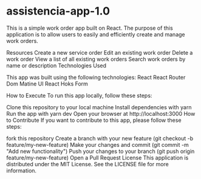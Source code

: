 # assistencia-app-1.0

This is a simple work order app built on React. The purpose of this application is to allow users to easily and efficiently create and manage work orders.

Resources
Create a new service order
Edit an existing work order
Delete a work order
View a list of all existing work orders
Search work orders by name or description
Technologies Used

This app was built using the following technologies:
React
React Router Dom
Matine UI
React Hoks Form


How to Execute
To run this app locally, follow these steps:

Clone this repository to your local machine
Install dependencies with yarn
Run the app with yarn dev
Open your browser at http://localhost:3000
How to Contribute
If you want to contribute to this app, please follow these steps:

fork this repository
Create a branch with your new feature (git checkout -b feature/my-new-feature)
Make your changes and commit (git commit -m "Add new functionality")
Push your changes to your branch (git push origin feature/my-new-feature)
Open a Pull Request
License
This application is distributed under the MIT License. See the LICENSE file for more information.
